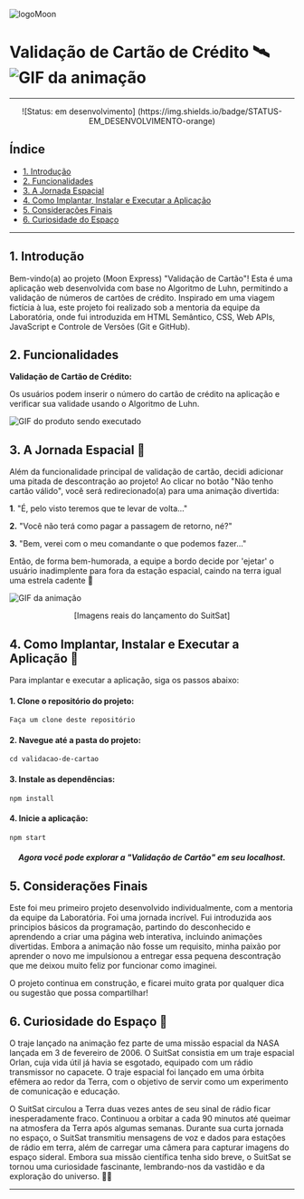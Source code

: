 
![logoMoon](https://github.com/karinapedra/SAP011-card-validation/assets/134289862/ca78f1f4-70c1-4b45-85bb-0cd6879d092e)

# Validação de Cartão de Crédito 🛰️![GIF da animação](link_para_gif_da_animação.gif)
---
<center> ![Status: em desenvolvimento] (https://img.shields.io/badge/STATUS-EM_DESENVOLVIMENTO-orange) </center>


## Índice
* [1. Introdução](#1-introdução)
* [2. Funcionalidades](#2-funcionalidades)
* [3. A Jornada Espacial](#3-a-jornada-espacial)
* [4. Como Implantar, Instalar e Executar a Aplicação](#4-como-implantar-instalar-e-executar-a-aplicação)
* [5. Considerações Finais](#5-considerações-finais)
* [6. Curiosidade do Espaço](#6-curiosidade-do-espaço)

***

## 1. Introdução
Bem-vindo(a) ao projeto (Moon Express) "Validação de Cartão"! Esta é uma aplicação web desenvolvida com base no Algoritmo de Luhn, permitindo a validação de números de cartões de crédito. Inspirado em uma viagem fictícia à lua, este projeto foi realizado sob a mentoria da equipe da Laboratória, onde fui introduzida em HTML Semântico, CSS, Web APIs, JavaScript e Controle de Versões (Git e GitHub).

## 2. Funcionalidades

**Validação de Cartão de Crédito:** 

Os usuários podem inserir o número do cartão de crédito na aplicação e verificar sua validade usando o Algoritmo de Luhn.

![GIF do produto sendo executado](link_para_gif_do_produto.gif)

## 3. A Jornada Espacial 🚀

Além da funcionalidade principal de validação de cartão, decidi adicionar uma pitada de descontração ao projeto! Ao clicar no botão "Não tenho cartão válido", você será redirecionado(a) para uma animação divertida:


**1**. "É, pelo visto teremos que te levar de volta..."

**2.** "Você não terá como pagar a passagem de retorno, né?"

**3.** "Bem, verei com o meu comandante o que podemos fazer..."

Então, de forma bem-humorada, a equipe a bordo decide por 'ejetar' o usuário inadimplente para fora da estação espacial, caindo na terra igual uma estrela cadente 🌠

![GIF da animação](link_para_gif_da_animação.gif)

<center> [Imagens reais do lançamento do SuitSat] </center>

## 4. Como Implantar, Instalar e Executar a Aplicação 🚀

Para implantar e executar a aplicação, siga os passos abaixo:

#### **1.** Clone o repositório do projeto:
```
Faça um clone deste repositório
```

#### **2.** Navegue até a pasta do projeto:
```
cd validacao-de-cartao
```

#### **3.** Instale as dependências:
```
npm install
```

#### **4.** Inicie a aplicação:
```
npm start
```

<h5>     <center> Agora você pode explorar a "Validação de Cartão" em seu localhost.</center></h5>

## 5. Considerações Finais

Este foi meu primeiro projeto desenvolvido individualmente, com a mentoria da equipe da Laboratória. Foi uma jornada incrível. Fui introduzida aos principios básicos da programação, partindo do desconhecido e aprendendo a criar uma página web interativa, incluindo animações divertidas. Embora a animação não fosse um requisito, minha paixão por aprender o novo me impulsionou a entregar essa pequena descontração que me deixou muito feliz por funcionar como imaginei.

O projeto continua em construção, e ficarei muito grata por qualquer dica ou sugestão que possa compartilhar!

## 6. Curiosidade do Espaço 🌌

O traje lançado na animação fez parte de uma missão espacial da NASA lançada em 3 de fevereiro de 2006. O SuitSat consistia em um traje espacial Orlan, cuja vida útil já havia se esgotado, equipado com um rádio transmissor no capacete. O traje espacial foi lançado em uma órbita efêmera ao redor da Terra, com o objetivo de servir como um experimento de comunicação e educação.

O SuitSat circulou a Terra duas vezes antes de seu sinal de rádio ficar inesperadamente fraco. Continuou a orbitar a cada 90 minutos até queimar na atmosfera da Terra após algumas semanas. Durante sua curta jornada no espaço, o SuitSat transmitiu mensagens de voz e dados para estações de rádio em terra, além de carregar uma câmera para capturar imagens do espaço sideral. Embora sua missão científica tenha sido breve, o SuitSat se tornou uma curiosidade fascinante, lembrando-nos da vastidão e da exploração do universo. 🚀🌌

---



